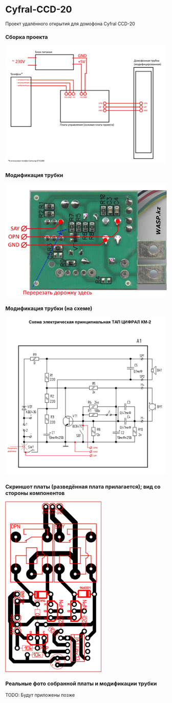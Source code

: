 # Cyfral-CCD-20
Проект удалённого открытия для домофона Cyfral CCD-20

### Сборка проекта
![Сборка проекта](https://raw.githubusercontent.com/Ivan-Alone/Cyfral-CCD-20/main/Assembly_Connection_All.jpg "Сборка проекта")

### Модификация трубки
![Модификация трубки](https://raw.githubusercontent.com/Ivan-Alone/Cyfral-CCD-20/main/Handset%20Mod.jpg "Модификация трубки")

### Модификация трубки (на схеме)
![Модификация трубки (на схеме)](https://raw.githubusercontent.com/Ivan-Alone/Cyfral-CCD-20/main/Handset%20Mod%20(scheme).jpg "Модификация трубки (на схеме)")

### Скриншот платы (разведённая плата прилагается); вид со стороны компонентов
![Скриншот платы (разведённая плата прилагается); вид со стороны компонентов](https://raw.githubusercontent.com/Ivan-Alone/Cyfral-CCD-20/main/Scheme%202.0.png "Скриншот платы (разведённая плата прилагается); вид со стороны компонентов")

### Реальные фото собранной платы и модификации трубки
TODO: Будут приложены позже
